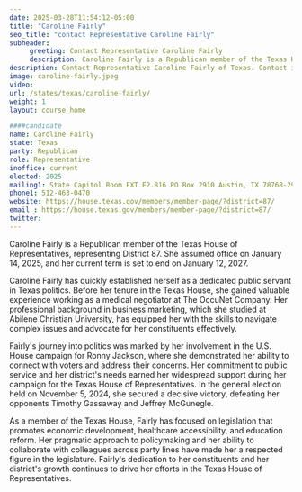 ```yaml
---
date: 2025-03-28T11:54:12-05:00
title: "Caroline Fairly"
seo_title: "contact Representative Caroline Fairly"
subheader:
     greeting: Contact Representative Caroline Fairly
     description: Caroline Fairly is a Republican member of the Texas House of Representatives, representing District 87. She assumed office on January 14, 2025, and her current term is set to end on January 12, 2027.
description: Contact Representative Caroline Fairly of Texas. Contact information for Caroline Fairly includes email address, phone number, and mailing address.
image: caroline-fairly.jpeg
video:
url: /states/texas/caroline-fairly/
weight: 1
layout: course_home

####candidate
name: Caroline Fairly
state: Texas
party: Republican
role: Representative
inoffice: current
elected: 2025
mailing1: State Capitol Room EXT E2.816 PO Box 2910 Austin, TX 78768-2910
phone1: 512-463-0470
website: https://house.texas.gov/members/member-page/?district=87/
email : https://house.texas.gov/members/member-page/?district=87/
twitter: 
---
```

Caroline Fairly is a Republican member of the Texas House of Representatives, representing District 87. She assumed office on January 14, 2025, and her current term is set to end on January 12, 2027.

Caroline Fairly has quickly established herself as a dedicated public servant in Texas politics. Before her tenure in the Texas House, she gained valuable experience working as a medical negotiator at The OccuNet Company. Her professional background in business marketing, which she studied at Abilene Christian University, has equipped her with the skills to navigate complex issues and advocate for her constituents effectively.

Fairly's journey into politics was marked by her involvement in the U.S. House campaign for Ronny Jackson, where she demonstrated her ability to connect with voters and address their concerns. Her commitment to public service and her district's needs earned her widespread support during her campaign for the Texas House of Representatives. In the general election held on November 5, 2024, she secured a decisive victory, defeating her opponents Timothy Gassaway and Jeffrey McGunegle.

As a member of the Texas House, Fairly has focused on legislation that promotes economic development, healthcare accessibility, and education reform. Her pragmatic approach to policymaking and her ability to collaborate with colleagues across party lines have made her a respected figure in the legislature. Fairly's dedication to her constituents and her district's growth continues to drive her efforts in the Texas House of Representatives.
